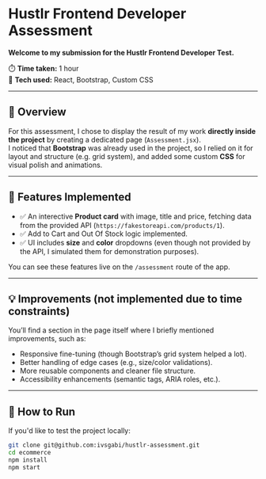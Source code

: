 # Hustlr Frontend Developer Assessment

**Welcome to my submission for the Hustlr Frontend Developer Test.**

⏱️ **Time taken:** 1 hour  
🎨 **Tech used:** React, Bootstrap, Custom CSS

---

## 📄 Overview

For this assessment, I chose to display the result of my work **directly inside the project** by creating a dedicated page (`Assessment.jsx`).  
I noticed that **Bootstrap** was already used in the project, so I relied on it for layout and structure (e.g. grid system), and added some custom **CSS** for visual polish and animations.

---

## 🔧 Features Implemented

- ✅ An interective **Product card** with image, title and price, fetching data from the provided API (`https://fakestoreapi.com/products/1`).
- ✅ Add to Cart and Out Of Stock logic implemented.
- ✅ UI includes **size** and **color** dropdowns (even though not provided by the API, I simulated them for demonstration purposes).

You can see these features live on the `/assessment` route of the app.

---

## 💡 Improvements (not implemented due to time constraints)

You’ll find a section in the page itself where I briefly mentioned improvements, such as:

- Responsive fine-tuning (though Bootstrap’s grid system helped a lot).
- Better handling of edge cases (e.g., size/color validations).
- More reusable components and cleaner file structure.
- Accessibility enhancements (semantic tags, ARIA roles, etc.).

---

## 🚀 How to Run

If you'd like to test the project locally:

```bash
git clone git@github.com:ivsgabi/hustlr-assessment.git
cd ecommerce
npm install
npm start
